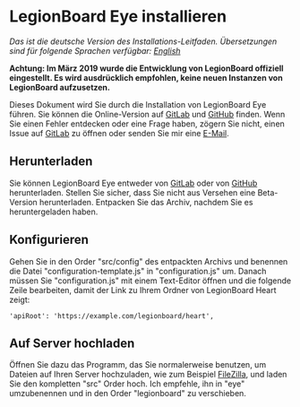 # LegionBoard Eye installieren

*Das ist die deutsche Version des Installations-Leitfaden. Übersetzungen
sind für folgende Sprachen verfügbar: [English](english.md)*

**Achtung: Im März 2019 wurde die Entwicklung von LegionBoard offiziell
eingestellt. Es wird ausdrücklich empfohlen,
keine neuen Instanzen von LegionBoard aufzusetzen.**

Dieses Dokument wird Sie durch die Installation von LegionBoard Eye führen.
Sie können die Online-Version auf
[GitLab](https://gitlab.com/legionboard/eye/blob/master/install/german.md) und
[GitHub](https://github.com/legionboard/eye/blob/master/install/german.md) finden.
Wenn Sie einen Fehler entdecken oder eine Frage haben, zögern Sie nicht,
einen Issue auf [GitLab](https://gitlab.com/legionboard/eye/issues) zu öffnen
oder senden Sie mir eine [E-Mail](mailto:nicoalt@posteo.org).

## Herunterladen

Sie können LegionBoard Eye entweder von
[GitLab](https://gitlab.com/legionboard/eye/tags) oder von
[GitHub](https://github.com/legionboard/eye/releases) herunterladen.
Stellen Sie sicher, dass Sie nicht aus Versehen eine Beta-Version
herunterladen. Entpacken Sie das Archiv, nachdem Sie es heruntergeladen
haben.

## Konfigurieren

Gehen Sie in den Order "src/config" des entpackten Archivs
und benennen die Datei "configuration-template.js" in "configuration.js"
um. Danach müssen Sie "configuration.js" mit einem Text-Editor öffnen und
die folgende Zeile bearbeiten, damit der Link zu Ihrem Ordner von
LegionBoard Heart zeigt:
```
'apiRoot': 'https://example.com/legionboard/heart',
```

## Auf Server hochladen

Öffnen Sie dazu das Programm, das Sie normalerweise benutzen, um Dateien
auf Ihren Server hochzuladen, wie zum Beispiel
[FileZilla](https://filezilla-project.org/), und laden Sie den kompletten
"src" Order hoch. Ich empfehle, ihn in "eye" umzubenennen und in
den Order "legionboard" zu verschieben.
